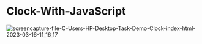 # Clock-With-JavaScript

![screencapture-file-C-Users-HP-Desktop-Task-Demo-Clock-index-html-2023-03-16-11_16_17](https://user-images.githubusercontent.com/121854997/225526059-3ca4abb0-a7d2-4188-a7e6-3c349b8eeb56.png)
